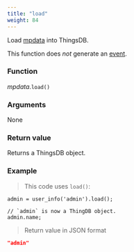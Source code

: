 ```yaml
---
title: "load"
weight: 84
---
```


Load [mpdata](..) into ThingsDB.

This function does *not* generate an [event](../../../overview/events).

### Function

*mpdata*.`load()`

### Arguments

None

### Return value

Returns a ThingsDB object.

### Example

> This code uses `load()`:

```thingsdb,json_response,@t
admin = user_info('admin').load();

// `admin` is now a ThingDB object.
admin.name;
```

> Return value in JSON format

```json
"admin"
```
